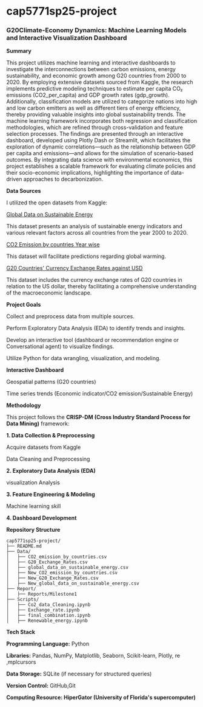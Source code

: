 # cap5771sp25-project

### G20Climate-Economy Dynamics: Machine Learning Models and Interactive Visualization Dashboard

**Summary**

This project utilizes machine learning and interactive dashboards to investigate the interconnections between carbon emissions, energy sustainability, and economic growth among G20 countries from 2000 to 2020. By employing extensive datasets sourced from Kaggle, the research implements predictive modeling techniques to estimate per capita CO₂ emissions (CO2_per_capita) and GDP growth rates (gdp_growth). Additionally, classification models are utilized to categorize nations into high and low carbon emitters as well as different tiers of energy efficiency, thereby providing valuable insights into global sustainability trends. The machine learning framework incorporates both regression and classification methodologies, which are refined through cross-validation and feature selection processes. The findings are presented through an interactive dashboard, developed using Plotly Dash or Streamlit, which facilitates the exploration of dynamic correlations—such as the relationship between GDP per capita and emissions—and allows for the simulation of scenario-based outcomes. By integrating data science with environmental economics, this project establishes a scalable framework for evaluating climate policies and their socio-economic implications, highlighting the importance of data-driven approaches to decarbonization.

**Data Sources**

I utilized the open datasets from Kaggle:

[Global Data on Sustainable Energy](https://www.kaggle.com/datasets/anshtanwar/global-data-on-sustainable-energy)

This dataset presents an analysis of sustainable energy indicators and various relevant factors across all countries from the year 2000 to 2020.

[CO2 Emission by countries Year wise](https://www.kaggle.com/datasets/moazzimalibhatti/co2-emission-by-countries-year-wise-17502022)

This dataset will facilitate predictions regarding global warming.

[G20 Countries&#39; Currency Exchange Rates against USD](https://www.kaggle.com/datasets/mohamedharris/g20-countries-currency-exchange-rates-against-usd)

This dataset includes the currency exchange rates of G20 countries in relation to the US dollar, thereby facilitating a comprehensive understanding of the macroeconomic landscape.

**Project Goals**

Collect and preprocess data from multiple sources.

Perform Exploratory Data Analysis (EDA) to identify trends and insights.

Develop an interactive tool (dashboard or recommendation engine or Conversational agent) to visualize findings.

Utilize Python for data wrangling, visualization, and modeling.

**Interactive Dashboard**

Geospatial patterns (G20 countries)

Time series trends (Economic indicator/CO2 emission/Sustainable Energy)

**Methodology**

This project follows the **CRISP-DM (Cross Industry Standard Process for Data Mining)** framework:

**1. Data Collection & Preprocessing**

Acquire datasets from Kaggle

Data Cleaning and Preprocessing

**2. Exploratory Data Analysis (EDA)**

visualization Analysis

**3. Feature Engineering & Modeling**

Machine learning skill

**4. Dashboard Development**

**Repository Structure**

```
cap5771sp25-project/
├── README.md
├── Data/
│   ├── CO2_emission_by_countries.csv
│   ├── G20_Exchange_Rates.csv
│   ├── global_data_on_sustainable_energy.csv
│   ├── New_CO2_emission_by_countries.csv
│   ├── New_G20_Exchange_Rates.csv
│   ├── New_global_data_on_sustainable_energy.csv
├── Report/
│   ├── Reports/Milestone1
├── Scripts/
│   ├── Co2_data_Cleaning.ipynb
│   ├── Exchange_rate.ipynb
│   ├── final_combination.ipynb
│   ├── Renewable_energy.ipynb
```

**Tech Stack**

**Programming Language:** Python

**Libraries:** Pandas, NumPy, Matplotlib, Seaborn, Scikit-learn, Plotly, re ,mplcursors

**Data Storage:** SQLite (if necessary for structured queries)

**Version Control:** GitHub,Git

 **Computing Resource: HiperGator (University of Florida's supercomputer)**
